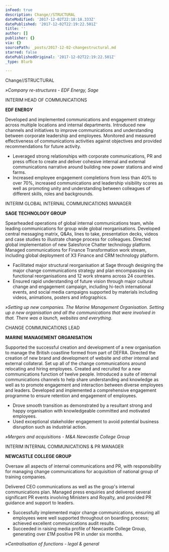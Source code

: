 ```yaml
---
inFeed: true
description: Change//STRUCTURAL
dateModified: '2017-12-02T22:18:18.333Z'
datePublished: '2017-12-02T22:19:22.501Z'
title: ''
author: []
publisher: {}
via: {}
sourcePath: _posts/2017-12-02-changestructural.md
starred: false
datePublishedOriginal: '2017-12-02T22:19:22.501Z'
_type: Blurb

---
```

Change//STRUCTURAL

_»Company re-structures - EDF Energy, Sage_

INTERIM HEAD OF COMMUNICATIONS

**EDF ENERGY**

Developed and implemented communications and engagement strategy across multiple locations and internal departments. Introduced new channels and initiatives to improve communications and understanding between corporate leadership and employees. Monitored and measured effectiveness of communications activities against objectives and provided recommendations for future activity.

* Leveraged strong relationships with corporate communications, PR and press office to create and deliver cohesive internal and external communications narrative around building new power stations and wind farms.
* Increased employee engagement completions from less than 40% to over 70%, increased communications and leadership visibility scores as well as promoting unity and understanding between colleagues of different skills, roles and backgrounds.

INTERIM GLOBAL INTERNAL COMMUNICATIONS MANAGER

**SAGE TECHNOLOGY GROUP**

Spearheaded operations of global internal communications team, while leading communications for group wide global reorganisations. Developed central messaging matrix, Q&As, lines to take, presentation decks, videos and case studies to illustrate change process for colleagues. Directed global implementation of new Salesforce Chatter
technology platform. Managed communications for Finance  Transformation work stream, including global deployment of X3 Finance and CRM technology platform.

* Facilitated major structural reorganisation at Sage through designing the major change communications strategy and plan encompassing six functional reorganisations and 12 work streams across 24 countries. 
* Ensured rapid understanding of future vision through major cultural change and engagement  campaign, including hi-tech international events, and social media campaigns supported by materials including videos, animations, posters and infographics.

_»Setting up new companies. The Marine Management Organisation. Setting up a new organisation and all the communications that were involved in that. There was a launch, websites and everything._

CHANGE COMMUNICATIONS LEAD

**MARINE MANAGEMENT ORGANISATION**

Supported the successful creation and development of a new organisation to manage the British coastline formed from part of DEFRA. Directed the creation of new brand and development of website and other internal and external collateral. Set up all of the change communications around relocating and hiring employees. Created and recruited for a new communications function of twelve people. Introduced a suite of internal communications channels to help share understanding and knowledge as well as to promote engagement and interaction between diverse employees and leaders. Developed and implemented a comprehensive engagement programme to ensure retention and engagement of employees.

* Drove smooth transition as demonstrated by a resultant strong and happy organisation with knowledgeable committed and motivated employees.
* Used exceptional stakeholder engagement to avoid potential business disruption such as industrial action.

_»Mergers and acquisitions - M&A Newcastle College Group_

INTERIM INTERNAL COMMUNICATIONS & PR MANAGER

**NEWCASTLE COLLEGE GROUP**

Oversaw all aspects of internal communications and PR, with responsibility for managing change communications for acquisition of national group of training companies.

Delivered CEO communications as well as the group's internal communications plan. Managed press enquiries and delivered several significant PR events involving Ministers and Royalty, and provided PR guidance and support to leaders.

* Successfully implemented major change communications, ensuring all employees were well supported throughout on boarding process; achieved excellent communications audit results.
* Succeeded in raising media profile of Newcastle College Group, generating over £1M positive PR in under six months.

_»Centralisation of functions - legal & general_